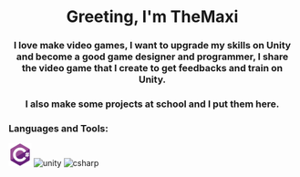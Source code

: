 <h1 align="center">Greeting, I'm TheMaxi</h1>
<h3 align="center">I love make video games, I want to upgrade my skills on Unity and become a good game designer and programmer, I share the video game that I create to get feedbacks and train on Unity.</h3>

<h3 align="center">I also make some projects at school and I put them here.</h3>

<h3 align="left">Languages and Tools:</h3>
<p align="left"> <img src="https://raw.githubusercontent.com/devicons/devicon/master/icons/csharp/csharp-original.svg" alt="csharp" width="40" height="40"/> <img src="https://www.vectorlogo.zone/logos/unity3d/unity3d-icon.svg" alt="unity" width="40" height="40"/> <img src="https://raw.githubusercontent.com/devicons/devicon/master/icons/javascript/" alt="csharp" width="40" height="40"/> </a> </p>
